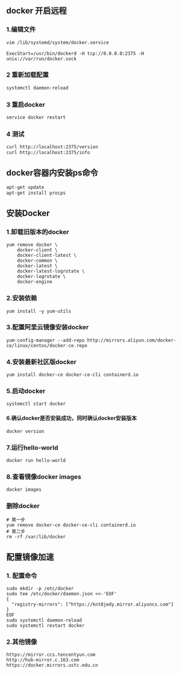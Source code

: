 ## docker 开启远程

### 1.编辑文件

```sh
vim /lib/systemd/system/docker.service
```

```
ExecStart=/usr/bin/dockerd -H tcp://0.0.0.0:2375 -H unix://var/run/docker.sock
```

### 2 重新加载配置

```sh
systemctl daemon-reload
```

### 3 重启docker

```sh
service docker restart
```

### 4 测试

```sh
curl http://localhost:2375/version
curl http://localhost:2375/info
```





## docker容器内安装ps命令



```sh
apt-get update
apt-get install procps
```







## 安装Docker

### 1.卸载旧版本的docker

```
yum remove docker \
	docker-client \
	docker-client-latest \
	docker-common \
	docker-latest \
	docker-latest-logrotate \
	docker-logrotate \
	docker-engine
```

### 2.安装依赖

```
yum install -y yum-utils
```

### 3.配置阿里云镜像安装docker

```
yum-config-manager --add-repo http://mirrors.aliyun.com/docker-ce/linux/centos/docker-ce.repo
```

### 4.安装最新社区版docker

```
yum install docker-ce docker-ce-cli containerd.io
```

### 5.启动docker

```
systemctl start docker
```

#### 6.确认docker是否安装成功，同时确认docker安装版本

```
docker version
```

### 7.运行hello-world

```
docker run hello-world
```

### 8.查看镜像docker images

```
docker images
```

### 删除docker

```
# 第一步
yum remove docker-ce docker-ce-cli containerd.io
# 第二步
rm -rf /var/lib/docker
```





## 配置镜像加速

### 1. 配置命令

```shell
sudo mkdir -p /etc/docker
sudo tee /etc/docker/daemon.json <<-'EOF'
{
  "registry-mirrors": ["https://knt8jedy.mirror.aliyuncs.com"]
}
EOF
sudo systemctl daemon-reload
sudo systemctl restart docker
```

### 2.其他镜像

```
https://mirror.ccs.tencentyun.com
http://hub-mirror.c.163.com
https://docker.mirrors.ustc.edu.cn
```

